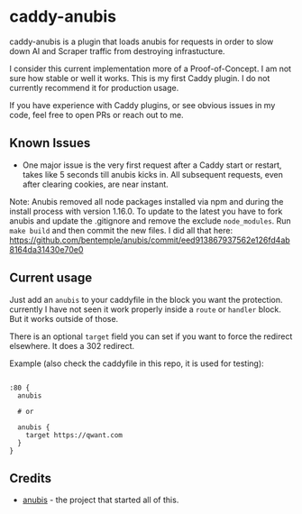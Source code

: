 # caddy-anubis

caddy-anubis is a plugin that loads anubis for requests in order to slow down AI and Scraper traffic from destroying infrastucture.

I consider this current implementation more of a Proof-of-Concept. I am not sure how stable or well it works. This is my first Caddy plugin. I do not currently recommend it for production usage.

If you have experience with Caddy plugins, or see obvious issues in my code, feel free to open PRs or reach out to me.

## Known Issues

- One major issue is the very first request after a Caddy start or restart, takes like 5 seconds till anubis kicks in. All subsequent requests, even after clearing cookies, are near instant.

Note: Anubis removed all node packages installed via npm and during the install process with version 1.16.0. To update to the latest you have to fork anubis and update the .gitignore and remove the exclude `node_modules`. Run `make build` and then commit the new files. I did all that here: https://github.com/bentemple/anubis/commit/eed913867937562e126fd4ab8164da31430e70e0

## Current usage

Just add an `anubis` to your caddyfile in the block you want the protection. currently I have not seen it work properly inside a `route` or `handler` block. But it works outside of those.

There is an optional `target` field you can set if you want to force the redirect elsewhere. It does a 302 redirect.

Example (also check the caddyfile in this repo, it is used for testing):

```caddy

:80 {
  anubis

  # or 

  anubis {
    target https://qwant.com
  }
}
```

## Credits

- [anubis](https://github.com/TecharoHQ/anubis) - the project that started all of this.
